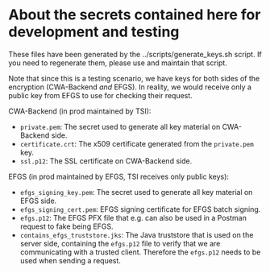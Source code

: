 About the secrets contained here for development and testing
=============================================================

These files have been generated by the ../scripts/generate_keys.sh script. If you need to regenerate them, please use and maintain that script.

Note that since this is a testing scenario, we have keys for both sides of the encryption (CWA-Backend  _and_  EFGS). In reality, we would receive only a public key from EFGS to use for checking their request.

CWA-Backend (in prod maintained by TSI):
- `private.pem`: The secret used to generate all key material on CWA-Backend side.
- `certificate.crt`: The x509 certificate generated from the `private.pem` key.
- `ssl.p12`: The SSL certificate on CWA-Backend side.

EFGS (in prod maintained by EFGS, TSI receives only public keys):
- `efgs_signing_key.pem`: The secret used to generate all key material on EFGS side.
- `efgs_signing_cert.pem`: EFGS signing certificate for EFGS batch signing.
- `efgs.p12`: The EFGS PFX file that e.g. can also be used in a Postman request to fake being EFGS.
- `contains_efgs_truststore.jks`: The Java truststore that is used on the server side, containing the `efgs.p12` file to verify that we are communicating with a trusted client. Therefore the `efgs.p12` needs to be used when sending a request.
